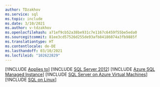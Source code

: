 ```yaml
---
author: TDzakhov
ms.service: sql
ms.topic: include
ms.date: 3/10/2021
ms.author: v-tdzakhov
ms.openlocfilehash: a71ef9cb52a38be931c7e1167c6459f55be5eda0
ms.sourcegitcommit: 81ee3cd57526d255de93afb84186074a3fb9885f
ms.translationtype: HT
ms.contentlocale: de-DE
ms.lasthandoff: 03/10/2021
ms.locfileid: "102622829"
---
```

[!INCLUDE [Applies to](../../includes/applies-md.md)] [!INCLUDE [SQL Server 2012](sqlserver2012-and-higher.md)]  [!INCLUDE [Azure SQL Managed Instance](../../includes/applies-to-version/_asdbmi.md)] [!INCLUDE [SQL Server on Azure Virtual Machines](../../includes/applies-to-version/sqlserver-azvm.md)] [!INCLUDE [SQL on Linux](../../includes/applies-to-version/sql-on-linux.md)]
